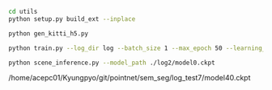 
```bash
cd utils
python setup.py build_ext --inplace
```

```bash
python gen_kitti_h5.py
```

```bash
python train.py --log_dir log --batch_size 1 --max_epoch 50 --learning_rate 0.0001 --train_num 25000
```

```bash
python scene_inference.py --model_path ./log2/model0.ckpt
```

/home/acepc01/Kyungpyo/git/pointnet/sem_seg/log_test7/model40.ckpt
